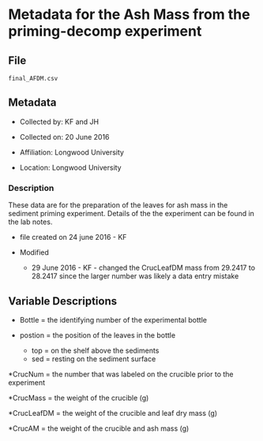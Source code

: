# Metadata for the Ash Mass from the priming-decomp experiment

## File

`final_AFDM.csv`

## Metadata

* Collected by: KF and JH

* Collected on: 20 June 2016

* Affiliation: Longwood University

* Location: Longwood University

### Description

These data are for the preparation of the leaves for ash mass in the sediment priming experiment. Details of the the experiment can be found in the lab notes.


* file created on 24 june 2016 - KF

* Modified

  * 29 June 2016 - KF - changed the CrucLeafDM mass from 29.2417 to 28.2417 since the larger number was likely a data entry mistake

## Variable Descriptions

* Bottle = the identifying number of the experimental bottle

* postion = the position of the leaves in the bottle
  * top = on the shelf above the sediments
  * sed = resting on the sediment surface

*CrucNum = the number that was labeled on the crucible prior to the experiment

*CrucMass = the weight of the crucible (g)

*CrucLeafDM = the weight of the crucible and leaf dry mass (g)

*CrucAM = the weight of the crucible and ash mass (g)
